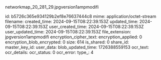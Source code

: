 networkmap_20_281_29.jpgversion1ampmodifi

id: b5726c365e934129b2ef8e76637444c8
mime: application/octet-stream
filename: 
created_time: 2024-09-15T08:22:39.153Z
updated_time: 2024-09-15T08:22:39.153Z
user_created_time: 2024-09-15T08:22:39.153Z
user_updated_time: 2024-09-15T08:22:39.153Z
file_extension: jpgversion1ampmodifi
encryption_cipher_text: 
encryption_applied: 0
encryption_blob_encrypted: 0
size: 614
is_shared: 0
share_id: 
master_key_id: 
user_data: 
blob_updated_time: 1726388559153
ocr_text: 
ocr_details: 
ocr_status: 0
ocr_error: 
type_: 4